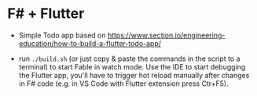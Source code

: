 # F# + Flutter

- Simple Todo app based on https://www.section.io/engineering-education/how-to-build-a-flutter-todo-app/

- run `./build.sh` (or just copy & paste the commands in the script to a terminal) to start Fable in watch mode. Use the IDE to start debugging the Flutter app, you'll have to trigger hot reload manually after changes in F# code (e.g. in VS Code with Flutter extension press Ctr+F5).

